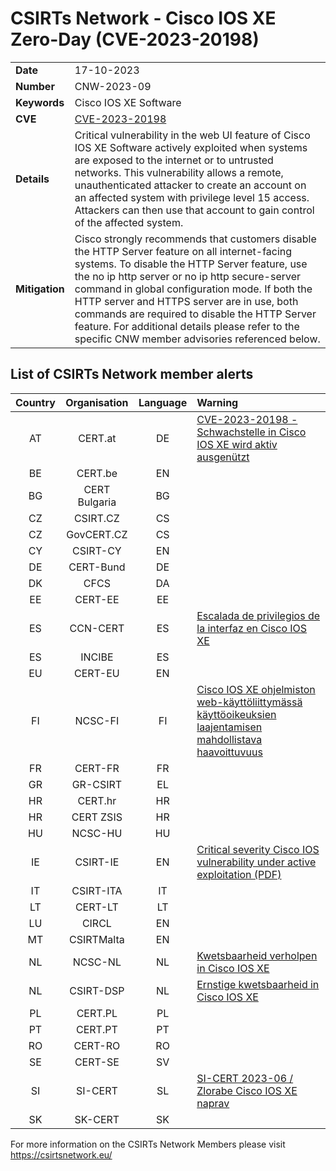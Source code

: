 # CSIRTs Network - Cisco IOS XE Zero-Day (CVE-2023-20198)

|   |   |
|---|---|
| **Date** | 17-10-2023 |
| **Number** | CNW-2023-09 | 
| **Keywords** | Cisco IOS XE Software | 
| **CVE** | [CVE-2023-20198](https://sec.cloudapps.cisco.com/security/center/content/CiscoSecurityAdvisory/cisco-sa-iosxe-webui-privesc-j22SaA4z) | 
| **Details** | Critical vulnerability in the web UI feature of Cisco IOS XE Software actively exploited when systems are exposed to the internet or to untrusted networks. This vulnerability allows a remote, unauthenticated attacker to create an account on an affected system with privilege level 15 access. Attackers can then use that account to gain control of the affected system. |
| **Mitigation** | Cisco strongly recommends that customers disable the HTTP Server feature on all internet-facing systems. To disable the HTTP Server feature, use the no ip http server or no ip http secure-server command in global configuration mode. If both the HTTP server and HTTPS server are in use, both commands are required to disable the HTTP Server feature. For additional details please refer to the specific CNW member advisories referenced below. |

## List of CSIRTs Network member alerts

| Country | Organisation | Language | Warning |
| :-----: | :----------: | :------: | :------ | 
| AT | CERT.at | DE | [CVE-2023-20198 - Schwachstelle in Cisco IOS XE wird aktiv ausgenützt](https://cert.at/de/aktuelles/2023/10/cve-2023-20198-schwachstelle-in-cisco-ios-xe-wird-aktiv-ausgenutzt) |
| BE | CERT.be | EN | |
| BG | CERT Bulgaria | BG | |
| CZ | CSIRT.CZ | CS | |
| CZ | GovCERT.CZ | CS | |
| CY | CSIRT-CY | EN | |
| DE | CERT-Bund | DE | |
| DK | CFCS | DA | |
| EE | CERT-EE | EE | |
| ES | CCN-CERT | ES | [Escalada de privilegios de la interfaz en Cisco IOS XE](https://www.incibe.es/incibe-cert/alerta-temprana/avisos/escalada-de-privilegios-de-la-interfaz-en-cisco-ios-xe) |
| ES | INCIBE | ES | |
| EU | CERT-EU | EN | |
| FI | NCSC-FI | FI | [Cisco IOS XE ohjelmiston web-käyttöliittymässä käyttöoikeuksien laajentamisen mahdollistava haavoittuvuus](https://www.kyberturvallisuuskeskus.fi/fi/haavoittuvuus_20/2023) |
| FR | CERT-FR | FR | |
| GR | GR-CSIRT | EL | |
| HR | CERT.hr | HR | |
| HR | CERT ZSIS | HR | |
| HU | NCSC-HU | HU | |
| IE | CSIRT-IE | EN | [Critical severity Cisco IOS vulnerability under active exploitation (PDF)](https://www.ncsc.gov.ie/pdfs/17-10-23_Critical_severity_Cisco_IOS_vulnerability_CVE-2023-20198.pdf) |
| IT | CSIRT-ITA | IT | |
| LT | CERT-LT | LT | |
| LU | CIRCL | EN | |
| MT | CSIRTMalta | EN | |
| NL | NCSC-NL | NL | [Kwetsbaarheid verholpen in Cisco IOS XE](https://www.ncsc.nl/actueel/advisory?id=NCSC-2023-0526) |
| NL | CSIRT-DSP | NL | [Ernstige kwetsbaarheid in Cisco IOS XE](https://www.digitaltrustcenter.nl/nieuws/ernstige-kwetsbaarheid-in-cisco-ios-xe) |
| PL | CERT.PL | PL | |
| PT | CERT.PT | PT | |
| RO | CERT-RO | RO | |
| SE | CERT-SE | SV | |
| SI | SI-CERT | SL | [SI-CERT 2023-06 / Zlorabe Cisco IOS XE naprav](https://www.cert.si/si-cert-2023-06/) |
| SK | SK-CERT | SK | |

 

For more information on the CSIRTs Network Members please visit https://csirtsnetwork.eu/ 
